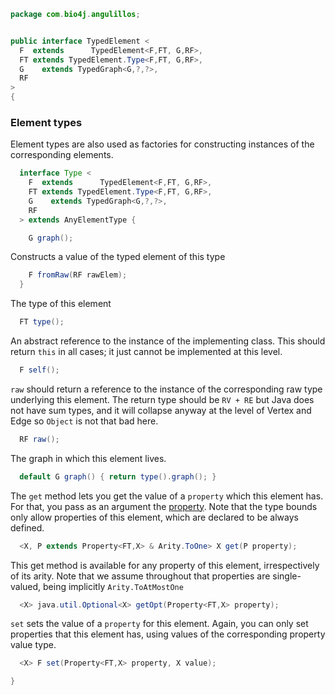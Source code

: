 
```java
package com.bio4j.angulillos;


public interface TypedElement <
  F  extends      TypedElement<F,FT, G,RF>,
  FT extends TypedElement.Type<F,FT, G,RF>,
  G    extends TypedGraph<G,?,?>,
  RF
>
{
```


### Element types

Element types are also used as factories for constructing instances of the corresponding elements.


```java
  interface Type <
    F  extends      TypedElement<F,FT, G,RF>,
    FT extends TypedElement.Type<F,FT, G,RF>,
    G    extends TypedGraph<G,?,?>,
    RF
  > extends AnyElementType {

    G graph();
```

Constructs a value of the typed element of this type

```java
    F fromRaw(RF rawElem);
  }
```

The type of this element

```java
  FT type();
```

An abstract reference to the instance of the implementing class. This should return `this` in all cases; it just cannot be implemented at this level.

```java
  F self();
```

`raw` should return a reference to the instance of the corresponding raw type underlying this element. The return type should be `RV + RE` but Java does not have sum types, and it will collapse anyway at the level of Vertex and Edge so `Object` is not that bad here.

```java
  RF raw();
```

The graph in which this element lives.

```java
  default G graph() { return type().graph(); }
```

The `get` method lets you get the value of a `property` which this element has. For that, you pass as an argument the [property](Property.java.md). Note that the type bounds only allow properties of this element, which are declared to be always defined.

```java
  <X, P extends Property<FT,X> & Arity.ToOne> X get(P property);
```

This get method is available for any property of this element, irrespectively of its arity. Note that we assume throughout that properties are single-valued, being implicitly `Arity.ToAtMostOne`

```java
  <X> java.util.Optional<X> getOpt(Property<FT,X> property);
```

`set` sets the value of a `property` for this element. Again, you can only set properties that this element has, using values of the corresponding property value type.

```java
  <X> F set(Property<FT,X> property, X value);

}

```




[test/java/com/bio4j/angulillos/Twitter.java]: ../../../../../test/java/com/bio4j/angulillos/Twitter.java.md
[test/java/com/bio4j/angulillos/TwitterGraphTestSuite.java]: ../../../../../test/java/com/bio4j/angulillos/TwitterGraphTestSuite.java.md
[main/java/com/bio4j/angulillos/TypedElement.java]: TypedElement.java.md
[main/java/com/bio4j/angulillos/Arity.java]: Arity.java.md
[main/java/com/bio4j/angulillos/UntypedGraphSchema.java]: UntypedGraphSchema.java.md
[main/java/com/bio4j/angulillos/AnyElementType.java]: AnyElementType.java.md
[main/java/com/bio4j/angulillos/UntypedGraph.java]: UntypedGraph.java.md
[main/java/com/bio4j/angulillos/TypedEdgeIndex.java]: TypedEdgeIndex.java.md
[main/java/com/bio4j/angulillos/Labeled.java]: Labeled.java.md
[main/java/com/bio4j/angulillos/TypedVertex.java]: TypedVertex.java.md
[main/java/com/bio4j/angulillos/TypedEdge.java]: TypedEdge.java.md
[main/java/com/bio4j/angulillos/TypedVertexIndex.java]: TypedVertexIndex.java.md
[main/java/com/bio4j/angulillos/conversions.java]: conversions.java.md
[main/java/com/bio4j/angulillos/QueryPredicate.java]: QueryPredicate.java.md
[main/java/com/bio4j/angulillos/AnyEdgeType.java]: AnyEdgeType.java.md
[main/java/com/bio4j/angulillos/TypedGraph.java]: TypedGraph.java.md
[main/java/com/bio4j/angulillos/AnyProperty.java]: AnyProperty.java.md
[main/java/com/bio4j/angulillos/AnyVertexType.java]: AnyVertexType.java.md
[main/java/com/bio4j/angulillos/TypedElementIndex.java]: TypedElementIndex.java.md
[main/java/com/bio4j/angulillos/Property.java]: Property.java.md